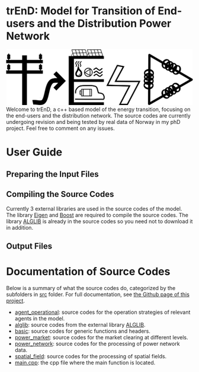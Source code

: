 # trEnD: Model for Transition of End-users and the Distribution Power Network
![alt text](https://github.com/TonyYenTWN/trEnD/blob/main/logos/main_logo.jpg?raw=true)
Welcome to trEnD, a c++ based model of the energy transition, focusing on the end-users and the distribution network. The source codes are currently undergoing revision and being tested by real data of Norway in my phD project. Feel free to comment on any issues.

# User Guide
## Preparing the Input Files

## Compiling the Source Codes
Currently 3 external libraries are used in the source codes of the model. The library [Eigen](https://eigen.tuxfamily.org/index.php?title=Main_Page) and [Boost](https://www.boost.org/) are required to compile the source codes. The library [ALGLIB](https://www.alglib.net/) is already in the source codes so you need not to download it in addition.

## Output Files

# Documentation of Source Codes
Below is a summary of what the source codes do, categorized by the subfolders in [src](https://github.com/TonyYenTWN/trEnD/tree/main/src) folder. For full documentation, see [the Github page of this project](https://tonyyentwn.github.io/trEnD/).

- [agent_operational](https://github.com/TonyYenTWN/trEnD/tree/main/src/agent_operational): source codes for the operation strategies of relevant agents in the model.
- [alglib](https://github.com/TonyYenTWN/trEnD/tree/main/src/alglib): source codes from the external library [ALGLIB](https://www.alglib.net/).
- [basic](https://github.com/TonyYenTWN/trEnD/tree/main/src/basic): source codes for generic functions and headers.
- [power_market](https://github.com/TonyYenTWN/trEnD/tree/main/src/power_market): source codes for the market clearing at different levels.
- [power_network](https://github.com/TonyYenTWN/trEnD/tree/main/src/power_network): source codes for the processing of power network data.
- [spatial_field](https://github.com/TonyYenTWN/trEnD/tree/main/src/spatial_field): source codes for the processing of spatial fields.
- [main.cpp](https://github.com/TonyYenTWN/trEnD/blob/main/src/main.cpp): the cpp file where the main function is located.
